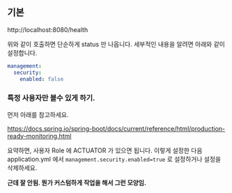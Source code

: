 

## 기본

http://localhost:8080/health

위와 같이 호출하면 단순하게 status 만 나옵니다. 세부적인 내용을 알려면 아래와 같이 설정합니다.

```yaml
management:
  security:
    enabled: false
```

### 특정 사용자만 볼수 있게 하기.

먼저 아래를 참고하세요.

https://docs.spring.io/spring-boot/docs/current/reference/html/production-ready-monitoring.html

요약하면, 사용자 Role 에 ACTUATOR 가 있으면 됩니다. 이렇게 설정한 다음 application.yml 에서 ``management.security.enabled=true`` 로 설정하거나 
설정을 삭제하세요.

**근데 잘 안됨. 뭔가 커스텀하게 작업을 해서 그런 모양임.**